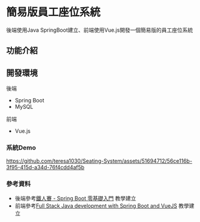 # 簡易版員工座位系統
後端使用Java SpringBoot建立、前端使用Vue.js開發一個簡易版的員工座位系統

## 功能介紹


## 開發環境
後端
  * Spring Boot
  * MySQL

前端
  * Vue.js

### 系統Demo

https://github.com/teresa1030/Seating-System/assets/51694712/56ce116b-3f95-415d-a34d-76f4cdd4af5b



### 參考資料
  * 後端參考[鐵人賽 - Spring Boot 零基礎入門](https://ithelp.ithome.com.tw/users/20151036/ironman/6130) 教學建立
  * 前端參考[Full Stack Java development with Spring Boot and VueJS](https://www.danvega.dev/blog/full-stack-java) 教學建立
